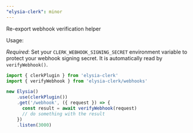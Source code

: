 ```yaml
---
"elysia-clerk": minor
---
```


Re-export webhook verification helper

Usage:

*Required*: Set your `CLERK_WEBHOOK_SIGNING_SECRET` environment variable to protect your webhook signing secret. It is automatically read by `verifyWebhook()`.

```ts
import { clerkPlugin } from 'elysia-clerk'
import { verifyWebhook } from 'elysia-clerk/webhooks'

new Elysia()
    .use(clerkPlugin())
    .get('/webhook', ({ request }) => {
      const result = await verifyWebhook(request)
      // do something with the result
    })
    .listen(3000)
```
